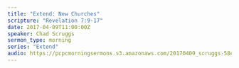 ```yaml
---
title: "Extend: New Churches"
scripture: "Revelation 7:9-17"
date: 2017-04-09T11:00:00Z
speaker: Chad Scruggs
sermon_type: morning
series: "Extend"
audio: https://pcpcmorningsermons.s3.amazonaws.com/20170409_scruggs-58ebab8171d32.mp3 
---
```



